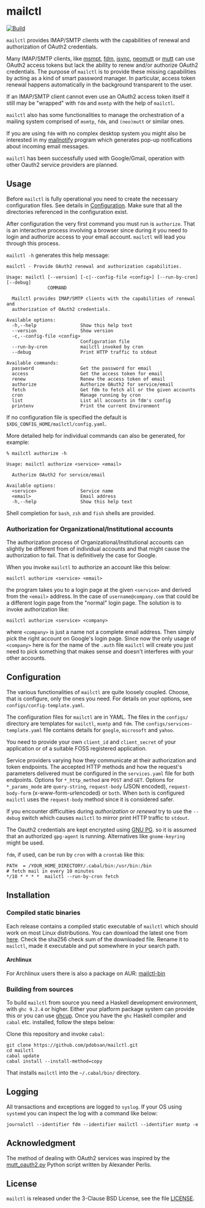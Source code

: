# mailctl

[![Build](https://github.com/pdobsan/mailctl/actions/workflows/build.yaml/badge.svg)](https://github.com/pdobsan/mailctl/actions/workflows/build.yaml)

`mailctl` provides IMAP/SMTP clients with the capabilities of renewal and
authorization of OAuth2 credentials.

Many IMAP/SMTP clients, like [msmpt](https://marlam.de/msmtp/),
[fdm](https://github.com/nicm/fdm),
[isync](http://isync.sourceforge.net/),
[neomutt](https://github.com/neomutt/neomutt) or
[mutt](http://www.mutt.org/) can use OAuth2 access tokens but lack the
ability to renew and/or authorize OAuth2 credentials. The purpose of
`mailctl` is to provide these missing capabilities by acting as a kind of
smart password manager. In particular, access token renewal happens
automatically in the background transparent to the user.

If an IMAP/SMTP client cannot even use an OAuth2 access token itself it
still may be "wrapped" with `fdm` and `msmtp` with the help of `mailctl`.

`mailctl` also has some functionalities to manage the orchestration of
a mailing system comprised of `msmtp`, `fdm`, and `(neo)mutt` or similar
ones.

If you are using `fdm` with no complex desktop system you might also be
interested in my [mailnotify](https://github.com/pdobsan/mailnotify) program
which generates pop-up notifications about incoming email messages.

`mailctl` has been successfully used with Google/Gmail, operation with other
Oauth2 service providers are planned.

## Usage

Before `mailctl` is fully operational you need to create the necessary
configuration files. See details in [Configuration](#configuration). Make
sure that all the directories referenced in the configuration exist.

After configuration the very first command you must run is `authorize`. That
is an interactive process involving a browser since during it you need to
login and authorize access to your email account. `mailctl` will lead you
through this process.

`mailctl -h` generates this help message:

    mailctl - Provide OAuth2 renewal and authorization capabilities.

    Usage: mailctl [--version] [-c|--config-file <config>] [--run-by-cron] [--debug]
                   COMMAND

      Mailctl provides IMAP/SMTP clients with the capabilities of renewal and
      authorization of OAuth2 credentials.

    Available options:
      -h,--help                Show this help text
      --version                Show version
      -c,--config-file <config>
                               Configuration file
      --run-by-cron            mailctl invoked by cron
      --debug                  Print HTTP traffic to stdout

    Available commands:
      password                 Get the password for email
      access                   Get the access token for email
      renew                    Renew the access token of email
      authorize                Authorize OAuth2 for service/email
      fetch                    Get fdm to fetch all or the given accounts
      cron                     Manage running by cron
      list                     List all accounts in fdm's config
      printenv                 Print the current Environment

If no configuration file is specified the default is
`$XDG_CONFIG_HOME/mailctl/config.yaml`.

More detailed help for individual commands can also be generated, for
example:

    % mailctl authorize -h

    Usage: mailctl authorize <service> <email>

      Authorize OAuth2 for service/email

    Available options:
      <service>                Service name
      <email>                  Email address
      -h,--help                Show this help text

Shell completion for `bash`, `zsh` and `fish` shells are provided.

### Authorization for Organizational/Institutional accounts

The authorization process of Organizational/Institutional accounts can
slightly be different from of individual accounts and that might cause the
authorization to fail. That is definitively the case for Google.

When you invoke `mailctl` to authorize an account like this below:

    mailctl authorize <service> <email>

the program takes you to a login page at the given `<service>` and derived
from the `<email>` address. In the case of `username@company.com` that could
be a different login page from the "normal" login page. The solution is to
invoke authorization like:

    mailctl authorize <service> <company>

where `<company>` is just a name not a complete email address. Then simply pick
the right account on Google's login page. Since now the only usage of
`<company>` here is for the name of the `.auth` file `mailctl` will create you
just need to pick something that makes sense and doesn't interferes with your
other accounts.

## Configuration

The various functionalities of `mailctl` are quite loosely coupled. Choose,
that is configure, only the ones you need. For details on your options, see
`configs/config-template.yaml`.

The configuration files for `mailctl` are in YAML. The files in the
`configs/` directory are templates for `mailctl`, `msmtp` and `fdm`. The
`configs/services-template.yaml` file contains details for `google`,
`microsoft` and `yahoo`.

You need to provide your own `client_id` and `client_secret` of your
application or of a suitable FOSS registered application.

Service providers varying how they communicate at their authorization and token
endpoints. The accepted HTTP methods and how the request's parameters delivered
must be configured in the `services.yaml` file for both endpoints. Options for
`*_http_method` are `POST` and `GET`. Options for `*_params_mode` are
`query-string`, `request-body` (JSON encoded), `request-body-form`
(x-www-form-urlencoded) or `both`. When `both` is configured `mailctl` uses the
`request-body` method since it is considered safer.

If you encounter difficulties during *authorization* or *renewal* try to use
the `--debug` switch which causes `mailctl` to mirror print HTTP traffic to
`stdout`.

The Oauth2 credentials are kept encrypted using [GNU PG](https://www.gnupg.org/).
so it is assumed that an authorized `gpg-agent` is running. Alternatives
like `gnome-keyring` might be used.

`fdm`, if used, can be run by `cron` with a `crontab` like this:

    PATH  = /YOUR_HOME_DIRECTORY/.cabal/bin:/usr/bin:/bin
    # fetch mail in every 10 minutes
    */10 * * * *  mailctl --run-by-cron fetch


## Installation

### Compiled static binaries

Each release contains a compiled static executable of `mailctl` which should
work on most Linux distributions. You can download the latest one from
[here](https://github.com/pdobsan/mailctl/releases/latest). Check the sha256
check sum of the downloaded file. Rename it to `mailctl`, made it executable
and put somewhere in your search path.

#### Archlinux

For Archlinux users there is also a package on AUR:
[mailctl-bin](https://aur.archlinux.org/packages/mailctl-bin)

### Building from sources

To build `mailctl` from source you need a Haskell development environment,
with `ghc 9.2.4` or higher. Either your platform package system can provide
this or you can use [ghcup](https://www.haskell.org/ghcup/). Once you have
the `ghc` Haskell compiler and `cabal` etc. installed, follow the steps
below:

Clone this repository and invoke `cabal`:

    git clone https://github.com/pdobsan/mailctl.git
    cd mailctl
    cabal update
    cabal install --install-method=copy

That installs `mailctl` into the `~/.cabal/bin/` directory.

## Logging

All transactions and exceptions are logged to `syslog`. If your OS using
`systemd` you can inspect the log with a command like below:

    journalctl --identifier fdm --identifier mailctl --identifier msmtp -e


## Acknowledgment 

The method of dealing with OAuth2 services was inspired by the
[mutt_oauth2.py](https://gitlab.com/muttmua/mutt/-/blob/master/contrib/mutt_oauth2.py)
Python script written by Alexander Perlis.


## License

`mailctl` is released under the 3-Clause BSD License, see the file
[LICENSE](LICENSE).

